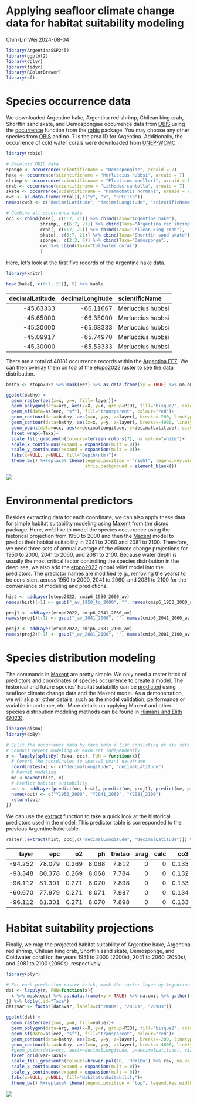 Applying seafloor climate change data for habitat suitability modeling
================
Chih-Lin Wei
2024-08-04

``` r
library(ArgentinaSSP245)
library(ggplot2)
library(dplyr)
library(tidyr)
library(RColorBrewer)
library(sf)
```

# Species occurrence data

We downloaded Argentine hake, Argentina red shrimp, Chilean king crab,
Shortfin sand skate, and Demospongiae occurrence data from
[OBIS](https://obis.org/area/7) using the
[occurrence](https://www.rdocumentation.org/packages/robis/versions/2.11.3/topics/occurrence)
function from the
[robis](https://www.rdocumentation.org/packages/robis/versions/2.11.3)
package. You may choose any other species from
[OBIS](https://obis.org/area/7) and no. 7 is the area ID for Argentina.
Additionally, the occurrence of cold water corals were downloaded from
[UNEP-WCMC](https://data.unep-wcmc.org/datasets/3).

``` r
library(robis)

# Download OBIS data
sponge <- occurrence(scientificname = "Demospongiae", areaid = 7)
hake <- occurrence(scientificname = "Merluccius hubbsi", areaid = 7)
shrimp <- occurrence(scientificname = "Pleoticus muelleri", areaid = 7)
crab <- occurrence(scientificname = "Lithodes santolla", areaid = 7)
skate <- occurrence(scientificname = "Psammobatis normani", areaid = 7)
cwc <- as.data.frame(coral)[,c("y", "x", "SPECIES")]
names(cwc) <- c("decimalLatitude", "decimalLongitude", "scientificName")

# Combine all occurrence data
occ <- rbind(hake[, c(6:7, 21)] %>% cbind(Taxa="Argentine hake"), 
             shrimp[, c(6:7, 21)] %>% cbind(Taxa="Argentina red shrimp"), 
             crab[, c(6:7, 21)] %>% cbind(Taxa="Chilean king crab"), 
             skate[, c(6:7, 21)] %>% cbind(Taxa="Shortfin sand skate"), 
             sponge[, c(2:3, 6)] %>% cbind(Taxa="Demosponge"), 
             cwc %>% cbind(Taxa="Coldwater coral")
             )
```

Here, let’s look at the first five records of the Argentine hake data.

``` r
library(knitr)

head(hake[, c(6:7, 21)], 5) %>% kable
```

| decimalLatitude | decimalLongitude | scientificName    |
|----------------:|-----------------:|:------------------|
|       -45.63333 |        -66.11667 | Merluccius hubbsi |
|       -45.65000 |        -66.35000 | Merluccius hubbsi |
|       -45.30000 |        -65.68333 | Merluccius hubbsi |
|       -45.09917 |        -65.74970 | Merluccius hubbsi |
|       -45.30000 |        -65.53333 | Merluccius hubbsi |

There are a total of 48181 occurrence records within the [Argentina
EEZ](https://marineregions.org/gazetteer.php?p=details&id=8466). We can
then overlay them on top of the
[etopo2022](https://www.ncei.noaa.gov/products/etopo-global-relief-model)
raster to see the data distribution.

``` r
bathy <- etopo2022 %>% mask(eez) %>% as.data.frame(xy = TRUE) %>% na.omit

ggplot(bathy) +
  geom_raster(aes(x=x, y=y, fill=-layer))+
  geom_polygon(data=arg, aes(x=X, y=Y, group=PID), fill="bisque2", colour="transparent")+
  geom_sf(data=as(eez, "sf"), fill="transparent", colour="red")+
  geom_contour(data=bathy, aes(x=x, y=y, z=layer), breaks=-200, linetype=2, colour="gray50")+
  geom_contour(data=bathy, aes(x=x, y=y, z=layer), breaks=-4000, linetype=1, colour="gray50")+
  geom_point(data=occ, aes(x=decimalLongitude, y=decimalLatitude), size=0.5)+
  facet_wrap(~Taxa)+
  scale_fill_gradientn(colours=terrain.colors(7), na.value="white")+
  scale_x_continuous(expand = expansion(mult = 0))+
  scale_y_continuous(expand = expansion(mult = 0))+
  labs(x=NULL, y=NULL, fill="Depth\n(m)")+
  theme_bw() %+replace% theme(legend.position = "right", legend.key.width =  unit(0.5, 'cm'),
                              strip.background = element_blank())
```

![](tute3_files/figure-gfm/unnamed-chunk-4-1.png)<!-- -->

# Environmental predictors

Besides extracting data for each coordinate, we can also apply these
data for simple habitat suitability modeling using
[Maxent](https://www.rdocumentation.org/packages/dismo/versions/1.3-14/topics/maxent)
from the
[dismo](https://www.rdocumentation.org/packages/dismo/versions/1.3-14)
package. Here, we’d like to model the species occurrence using the
historical projection from 1950 to 2000 and then the
[Maxent](https://www.rdocumentation.org/packages/dismo/versions/1.3-14/topics/maxent)
model to predict their habitat suitability in 2041 to 2060 and 2081 to
2100. Therefore, we need three sets of annual average of the climate
change projections for 1950 to 2000, 2041 to 2060, and 2081 to 2100.
Because water depth is usually the most critical factor controlling the
species distribution in the deep sea, we also add the
[etopo2022](https://www.ncei.noaa.gov/products/etopo-global-relief-model)
global relief model into the predictors. The predictor names are
modified (e.g., removing the years) to be consistent across 1950 to
2000, 2041 to 2060, and 2081 to 2100 for the convenience of modeling and
predictions.

``` r
hist <- addLayer(etopo2022, cmip6_1950_2000_av)
names(hist)[-1] <- gsub("_av_1950_to_2000", "", names(cmip6_1950_2000_av))

proj1 <- addLayer(etopo2022, cmip6_2041_2060_av)
names(proj1)[-1] <- gsub("_av_2041_2060", "", names(cmip6_2041_2060_av))

proj2 <- addLayer(etopo2022, cmip6_2081_2100_av)
names(proj2)[-1] <- gsub("_av_2081_2100", "", names(cmip6_2081_2100_av))
```

# Species distribution modeling

The commands in
[Maxent](https://www.rdocumentation.org/packages/dismo/versions/1.3-14/topics/maxent)
are pretty simple. We only need a raster brick of predictors and
coordinates of species occurrence to create a model. The historical and
future species’ habitat suitability can be
[predicted](https://www.rdocumentation.org/packages/dismo/versions/1.3-14/topics/predict)
using seafloor climate change data and the Maxent model. As a
demonstration, we will skip all other details, such as the model
validation, performance or variable importance, etc. More details on
applying Maxent and other species distribution modeling methods can be
found in [Hijmans and Elith
(2023)](https://rspatial.org/raster/sdm/raster_SDM.pdf).

``` r
library(dismo)
library(doBy)

# Split the occurrence datq by taxa into a list consisting of six sets of occurrence coordinates
# Conduct Mexent modeling on each set independently
r <- lapply(splitBy(~Taxa, occ), FUN = function(x){
  # Covert the coordinates to spatial point dataframe
  coordinates(x) <- c("decimalLongitude", "decimalLatitude")
  # Maxnet modeling
  me <-maxent(hist, x)
  # Predict habitat suitability
  out <- addLayer(predict(me, hist), predict(me, proj1), predict(me, proj2))
  names(out) <- c("Y1950_2000", "Y2041_2060", "Y2081_2100")
  return(out)
})
```

We can use the
[extract](https://www.rdocumentation.org/packages/raster/versions/3.6-23/topics/extract)
function to take a quick look at the historical predictors used in the
model. This predictor table is corresponded to the previous Argentine
hake table.

``` r
raster::extract(hist, occ[,c("decimalLongitude", "decimalLatitude")]) %>% head(5) %>% kable(digits=3)
```

|   layer |    epc |    o2 |    ph | thetao | arag | calc |   co3 | co3satarag | co3satcalc | aragsat | calcsat |
|--------:|-------:|------:|------:|-------:|-----:|-----:|------:|-----------:|-----------:|--------:|--------:|
| -94.252 | 78.079 | 0.269 | 8.068 |  7.812 |    0 |    0 | 0.133 |      0.069 |      0.043 |   2.280 |   3.088 |
| -93.348 | 80.378 | 0.269 | 8.068 |  7.784 |    0 |    0 | 0.132 |      0.069 |      0.043 |   2.270 |   3.085 |
| -96.112 | 81.301 | 0.271 | 8.070 |  7.898 |    0 |    0 | 0.133 |      0.069 |      0.043 |   2.271 |   3.107 |
| -60.670 | 77.979 | 0.271 | 8.071 |  7.987 |    0 |    0 | 0.134 |      0.069 |      0.043 |   2.278 |   3.126 |
| -96.112 | 81.301 | 0.271 | 8.070 |  7.898 |    0 |    0 | 0.133 |      0.069 |      0.043 |   2.271 |   3.107 |

# Habitat suitability projections

Finally, we map the projected habitat suitability of Argentine hake,
Argentina red shrimp, Chilean king crab, Shortfin sand skate,
Demosponge, and Coldwater coral for the years 1951 to 2000 (2000s), 2041
to 2060 (2050s), and 2081 to 2100 (2090s), respectively.

``` r
library(plyr)

# For each prediction raster brick, mask the raster layer by Argentina EEZ, convert the prediction raster into data frame, and then stack the data frame for ggplot
dat <- lapply(r, FUN=function(x){
  x %>% mask(eez) %>% as.data.frame(xy = TRUE) %>% na.omit %>% gather(-x, -y, key = "var", value = "value")
}) %>% ldply(.id="Taxa")
dat$var <- factor(dat$var, labels=c("2000s", "2050s", "2090s"))

ggplot(dat) +
  geom_raster(aes(x=x, y=y, fill=value))+
  geom_polygon(data=arg, aes(x=X, y=Y, group=PID), fill="bisque2", colour="transparent")+
  geom_sf(data=as(eez, "sf"), fill="transparent", colour="red")+
  geom_contour(data=bathy, aes(x=x, y=y, z=layer), breaks=-200, linetype=2, colour="gray50")+
  geom_contour(data=bathy, aes(x=x, y=y, z=layer), breaks=-4000, linetype=1, colour="gray50")+
  #geom_point(data=occ, aes(x=decimalLongitude, y=decimalLatitude), size=0.2)+
  facet_grid(var~Taxa)+
  scale_fill_gradientn(colours=brewer.pal(10, 'RdYlBu') %>% rev, na.value="white")+
  scale_x_continuous(expand = expansion(mult = 0))+
  scale_y_continuous(expand = expansion(mult = 0))+
  labs(x=NULL, y=NULL, fill="Habitat\nSuitability")+
  theme_bw() %+replace% theme(legend.position = "top", legend.key.width =  unit(1, 'cm'))
```

![](tute3_files/figure-gfm/unnamed-chunk-8-1.png)<!-- -->
